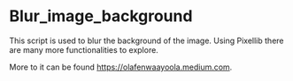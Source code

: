 # Blur_image_background
This script is used to blur the background of the image. Using Pixellib there are many more functionalities to explore.

More to it can be found https://olafenwaayoola.medium.com.
